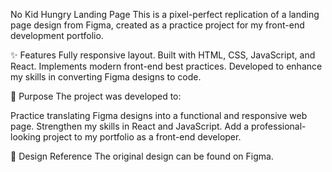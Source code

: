 No Kid Hungry Landing Page
This is a pixel-perfect replication of a landing page design from Figma, created as a practice project for my front-end development portfolio.

✨ Features
Fully responsive layout.
Built with HTML, CSS, JavaScript, and React.
Implements modern front-end best practices.
Developed to enhance my skills in converting Figma designs to code.

🎯 Purpose
The project was developed to:

Practice translating Figma designs into a functional and responsive web page.
Strengthen my skills in React and JavaScript.
Add a professional-looking project to my portfolio as a front-end developer.

📌 Design Reference
The original design can be found on Figma.
